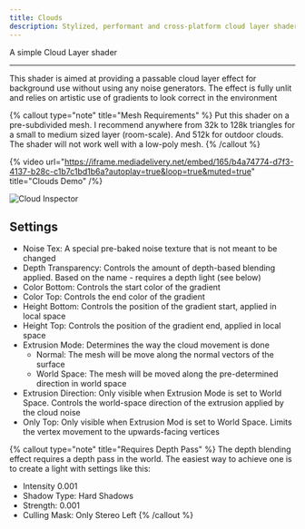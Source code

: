 ```yaml
---
title: Clouds
description: Stylized, performant and cross-platform cloud layer shader
---
```


A simple Cloud Layer shader

---

This shader is aimed at providing a passable cloud layer effect for background use without using any noise generators. The effect is fully unlit and relies on artistic use of gradients to look correct in the environment

{% callout type="note" title="Mesh Requirements" %}
Put this shader on a pre-subdivided mesh. I recommend anywhere from 32k to 128k triangles for a small to medium sized layer (room-scale). And 512k for outdoor clouds. The shader will not work well with a low-poly mesh.
{% /callout %}


{% video url="https://iframe.mediadelivery.net/embed/165/b4a74774-d7f3-4137-b28c-c1b7c1bd1b6a?autoplay=true&loop=true&muted=true" title="Clouds Demo" /%}

![Cloud Inspector](/img/docs/vfx/clouds/clouds.png "Example setup used in the Demo world for the outdoor clouds")

## Settings

- Noise Tex: A special pre-baked noise texture that is not meant to be changed
- Depth Transparency: Controls the amount of depth-based blending applied. Based on the name - requires a depth light (see below)
- Color Bottom: Controls the start color of the gradient
- Color Top: Controls the end color of the gradient
- Height Bottom: Controls the position of the gradient start, applied in local space
- Height Top: Controls the position of the gradient end, applied in local space
- Extrusion Mode: Determines the way the cloud movement is done
  - Normal: The mesh will be move along the normal vectors of the surface
  - World Space: The mesh will be moved along the pre-determined direction in world space
- Extrusion Direction: Only visible when Extrusion Mode is set to World Space. Controls the world-space direction of the extrusion applied by the cloud noise
- Only Top: Only visible when Extrusion Mod is set to World Space. Limits the vertex movement to the upwards-facing vertices

{% callout type="note" title="Requires Depth Pass" %}
The depth blending effect requires a depth pass in the world. The easiest way to achieve one is to create a light with settings like this:

- Intensity 0.001
- Shadow Type: Hard Shadows
- Strength: 0.001
- Culling Mask: Only Stereo Left
{% /callout %}